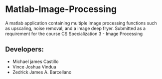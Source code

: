 # Matlab-Image-Processing
A matlab application containing multiple image processing functions such as upscaling, noise removal, and a image deep fryer. Submitted as a requirement for the course CS Specialization 3 - Image Processing

## Developers:
- Michael james Castillo
- Vince Joshua Vindua
- Zedrick James A. Barcellano
